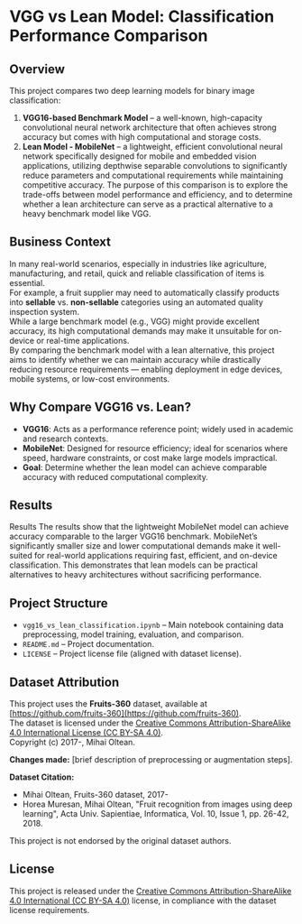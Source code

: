 # VGG vs Lean Model: Classification Performance Comparison
## Overview
This project compares two deep learning models for binary image classification:
1. **VGG16-based Benchmark Model** – a well-known, high-capacity convolutional neural network architecture that often achieves strong accuracy but comes with high computational and storage costs.
2. **Lean Model - MobileNet** –  a lightweight, efficient convolutional neural network specifically designed for mobile and embedded vision applications, utilizing depthwise separable convolutions to significantly reduce parameters and computational requirements while maintaining competitive accuracy.
The purpose of this comparison is to explore the trade-offs between model performance and efficiency, and to determine whether a lean architecture can serve as a practical alternative to a heavy benchmark model like VGG.
## Business Context
In many real-world scenarios, especially in industries like agriculture, manufacturing, and retail, quick and reliable classification of items is essential.  
For example, a fruit supplier may need to automatically classify products into **sellable** vs. **non-sellable** categories using an automated quality inspection system.  
While a large benchmark model (e.g., VGG) might provide excellent accuracy, its high computational demands may make it unsuitable for on-device or real-time applications.  
By comparing the benchmark model with a lean alternative, this project aims to identify whether we can maintain accuracy while drastically reducing resource requirements — enabling deployment in edge devices, mobile systems, or low-cost environments.
## Why Compare VGG16 vs. Lean?
- **VGG16**: Acts as a performance reference point; widely used in academic and research contexts.
- **MobileNet**: Designed for resource efficiency; ideal for scenarios where speed, hardware constraints, or cost make large models impractical.
- **Goal**: Determine whether the lean model can achieve comparable accuracy with reduced computational complexity.
## Results
Results
The results show that the lightweight MobileNet model can achieve accuracy comparable to the larger VGG16 benchmark. MobileNet’s significantly smaller size and lower computational demands make it well-suited for real-world applications requiring fast, efficient, and on-device classification. This demonstrates that lean models can be practical alternatives to heavy architectures without sacrificing performance.
## Project Structure
- `vgg16_vs_lean_classification.ipynb` – Main notebook containing data preprocessing, model training, evaluation, and comparison.
- `README.md` – Project documentation.
- `LICENSE` – Project license file (aligned with dataset license).
## Dataset Attribution
This project uses the **Fruits-360** dataset, available at [https://github.com/fruits-360](https://github.com/fruits-360).  
The dataset is licensed under the [Creative Commons Attribution-ShareAlike 4.0 International License (CC BY-SA 4.0)](https://creativecommons.org/licenses/by-sa/4.0/).  
Copyright (c) 2017-, Mihai Oltean.

**Changes made:** [brief description of preprocessing or augmentation steps].

**Dataset Citation:**  
- Mihai Oltean, Fruits-360 dataset, 2017-  
- Horea Muresan, Mihai Oltean, "Fruit recognition from images using deep learning", Acta Univ. Sapientiae, Informatica, Vol. 10, Issue 1, pp. 26-42, 2018.

This project is not endorsed by the original dataset authors.

## License
This project is released under the [Creative Commons Attribution-ShareAlike 4.0 International (CC BY-SA 4.0)](https://creativecommons.org/licenses/by-sa/4.0/) license, in compliance with the dataset license requirements.

